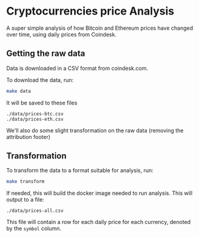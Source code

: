# Cryptocurrencies price Analysis

A super simple analysis of how Bitcoin and Ethereum prices have changed over time, using daily prices from Coindesk.


## Getting the raw data

Data is downloaded in a CSV format from coindesk.com.

To download the data, run:

```bash
make data
```

It will be saved to these files
```
./data/prices-btc.csv
./data/prices-eth.csv
```

We'll also do some slight transformation on the raw data (removing the attribution footer)

## Transformation

To transform the data to a format suitable for analysis, run:

```bash
make transform
```

If needed, this will build the docker image needed to run analysis. This will output to a file:

```
./data/prices-all.csv
```

This file will contain a row for each daily price for each currency, denoted by the `symbol` column.
